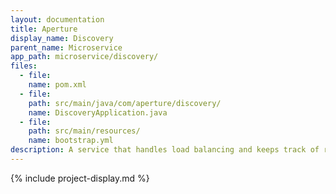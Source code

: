 ```yaml
---
layout: documentation
title: Aperture
display_name: Discovery
parent_name: Microservice
app_path: microservice/discovery/
files:
  - file:
    name: pom.xml
  - file:
    path: src/main/java/com/aperture/discovery/
    name: DiscoveryApplication.java
  - file:
    path: src/main/resources/
    name: bootstrap.yml
description: A service that handles load balancing and keeps track of running instances of microservices.
---
```

{% include project-display.md %}